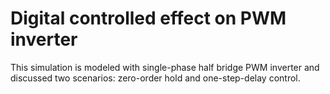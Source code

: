 # Digital controlled effect on PWM inverter
This simulation is modeled with single-phase half bridge PWM inverter and discussed two scenarios: zero-order hold and one-step-delay control.